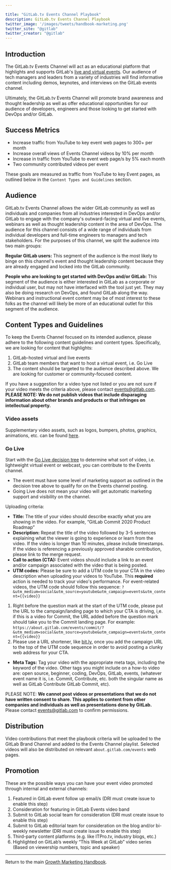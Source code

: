 ```yaml
---

title: "GitLab.tv Events Channel Playbook"
description: GitLab.tv Events Channel Playbook
twitter_image: '/images/tweets/handbook-marketing.png'
twitter_site: "@gitlab"
twitter_creator: "@gitlab"
---
```







## Introduction

The GitLab.tv Events Channel will act as an educational platform that highlights and supports GitLab's [live and virtual events](https://about.gitlab.com/events/). Our audience of tech managers and leaders from a variety of industries will find informative content including demos, keynotes, and interviews on the GitLab events channel.

Ultimately, the GitLab.tv Events Channel will promote brand awareness and thought leadership as well as offer educational opportunities for our audience of developers, engineers and those looking to get started with DevOps and/or GitLab.

## Success Metrics

- Increase traffic from YouTube to key event web pages to 300+ per month
- Increase overall views of Events Channel videos by 10% per month
- Increase in traffic from YouTube to event web page/s by 5% each month
- Two community contributed videos per event

These goals are measured as traffic from YouTube to key Event pages, as outlined below in the `Content Types and Guidelines` section.

## Audience

GitLab.tv Events Channel allows the wider GitLab community as well as individuals and companies from all industries interested in DevOps and/or GitLab to engage with the company's outward-facing virtual and live events, webinars as well as thought leadership content in the area of DevOps. The audience for this channel consists of a wide range of individuals from individual developers and full-time engineers to managers and tech stakeholders. For the purposes of this channel, we split the audience into two main groups:

 **Regular GitLab users:** This segment of the audience is the most likely to binge on this channel's event and thought leadership content because they are already engaged and locked into the GitLab community.

 **People who are looking to get started with DevOps and/or GitLab:** This segment of the audience is either interested in GitLab as a corporate or individual user, but may not have interfaced with the tool just yet. They may also be doing research on DevOps, and found GitLab along the way. Webinars and instructional event content may be of most interest to these folks as the channel will likely be more of an educational outlet for this segment of the audience.

## Content Types and Guidelines

To keep the Events Channel focused on its intended audience, please adhere to the following content guidelines and content types. Specifically, we are looking for content that highlights:

1. GitLab-hosted virtual and live events
1. GitLab team members that want to host a virtual event, i.e. Go Live
1. The content should be targeted to the audience described above. We are looking for customer or community-focused content.

If you have a suggestion for a video type not listed or you are not sure if your video meets the criteria above, please contact events@gitlab.com. **PLEASE NOTE: We do not publish videos that include disparaging information about other brands and products or that infringes on intellectual property.**

### Video assets

Supplementary video assets, such as logos, bumpers, photos, graphics, animations, etc. can be found [here](https://drive.google.com/drive/folders/0B6i7Xg1yiB8tZWhKbzlsOFpfVDg?usp=sharing).

### Go Live

Start with the [Go Live decision tree](/handbook/marketing/virtual-events/#decision-tree) to determine what sort of video, i.e. lightweight virtual event or webcast, you can contribute to the Events channel.
- The event must have some level of marketing support as outlined in the decision tree above to qualify for on the Events channel posting.
- Going Live does not mean your video will get automatic marketing support and visibility on the channel.

Uploading criteria:

- **Title:** The title of your video should describe exactly what you are showing in the video. For example, “GitLab Commit 2020 Product Roadmap”
- **Description:** Repeat the title of the video followed by 3-5 sentences explaining what the viewer is going to experience or learn from the video. If the video is longer than 10 minutes, please include timestamps. If the video is referencing a previously approved sharable contribution, please link to the merge request.
- **Call to action (CTA):** Event videos should include a link to an event and/or campaign associated with the video that is being posted.
- **UTM codes:** Please be sure to add a UTM code to your CTA in the video description when uploading your videos to YouTube. This **required** action is needed to track your video's performance. For event-related videos, the UTM code should follow this sequence: `?&utm_medium=social&utm_source=youtube&utm_campaign=events&utm_content={{video}}`
1. Right before the question mark at the start of the UTM code, please put the URL to the campaign/landing page to which your CTA is driving, i,e. if this is a video for Commit, the URL added before the question mark should take you to the Commit landing page. For example: `https://about.gitlab.com/events/commit/?&utm_medium=social&utm_source=youtube&utm_campaign=events&utm_content={{video}}`
2. Please use a URL shortener, like [bit.ly](https://bitly.com/), once you add the campaign URL to the top of the UTM code sequence in order to avoid posting a clunky web address for your CTA.
- **Meta Tags:** Tag your video with the appropriate meta tags, including the keyword of the video. Other tags you might include on a how-to video are: open source, beginner, coding, DevOps, GitLab, events, (whatever event name it is, i.e. Commit, Contribute, etc. both the singular name as well as GitLab Contribute GitLab Commit, etc).

PLEASE NOTE: **We cannot post videos or presentations that we do not have written consent to share. This applies to content from other companies and individuals as well as presentations done by GitLab.** Please contact events@gitlab.com to confirm permissions.

## Distribution

Video contributions that meet the playbook criteria will be uploaded to the GitLab Brand Channel and added to the Events Channel playlist. Selected videos will also be distributed on relevant `about.gitlab.com/events` web pages.

## Promotion

These are the possible ways you can have your event video promoted through internal and external channels:

1. Featured in GitLab event follow up email/s (DRI must create issue to enable this step)
1. Consideration for featuring in GitLab Events video band
1. Submit to GitLab social team for consideration (DRI must create issue to enable this step)
1. Submit to GitLab editorial team for consideration on the blog and/or bi-weekly newsletter (DRI must create issue to enable this step)
1. Third-party content platforms (e.g. like ITPro.tv, industry blogs, etc.)
1. Highlighted on GitLab’s weekly “This Week at GitLab” video series (Based on viewership numbers, topic and speaker)

----

Return to the main [Growth Marketing Handbook](/handbook/marketing/inbound-marketing/).
